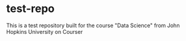 # test-repo
This is a test repository built for the course "Data Science" from John Hopkins University on Courser

